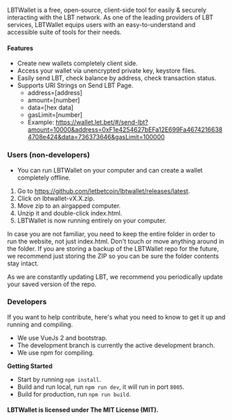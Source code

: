 
LBTWallet is a free, open-source, client-side tool for easily & securely interacting with the LBT network. As one of the leading providers of LBT services, LBTWallet equips users with an easy-to-understand and accessible suite of tools for their needs.

#### Features

- Create new wallets completely client side.
- Access your wallet via unencrypted private key, keystore files.
- Easily send LBT, check balance by address, check transaction status.
- Supports URI Strings on Send LBT Page.
    - address=[address]
    - amount=[number]
    - data=[hex data]
    - gasLimit=[number]
    - Example: https://wallet.let.bet/#/send-lbt?amount=10000&address=0xF1e4254627bEFa12E699Fa46742166384708e424&data=736373646&gasLimit=100000

### Users (non-developers)

- You can run LBTWallet on your computer and can create a wallet completely offline.

1. Go to https://github.com/letbetcoin/lbtwallet/releases/latest.
2. Click on lbtwallet-vX.X.zip.
3. Move zip to an airgapped computer.
4. Unzip it and double-click index.html.
5. LBTWallet is now running entirely on your computer.

In case you are not familiar, you need to keep the entire folder in order to run the website, not just index.html. Don't touch or move anything around in the folder. If you are storing a backup of the LBTWallet repo for the future, we recommend just storing the ZIP so you can be sure the folder contents stay intact.

As we are constantly updating LBT, we recommend you periodically update your saved version of the repo.


### Developers

If you want to help contribute, here's what you need to know to get it up and running and compiling.

- We use VueJs 2 and bootstrap.
- The development branch is currently the active development branch.
- We use npm for compiling.

**Getting Started**

- Start by running `npm install`.
- Build and run local, run `npm run dev`, it will run in port `8005`.
- Build for production, run `npm run build`.


#### LBTWallet is licensed under The MIT License (MIT).
